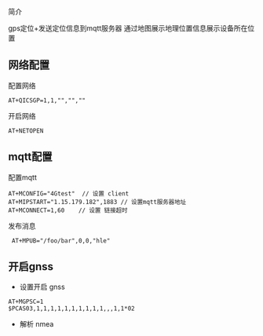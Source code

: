 简介

gps定位+发送定位信息到mqtt服务器 通过地图展示地理位置信息展示设备所在位置

## 网络配置
配置网络
```
AT+QICSGP=1,1,"","",""
```
开启网络
```
AT+NETOPEN
```
## mqtt配置 
配置mqtt
```
AT+MCONFIG="4Gtest"  // 设置 client
AT+MIPSTART="1.15.179.182",1883 // 设置mqtt服务器地址
AT+MCONNECT=1,60    // 设置 链接超时
```
发布消息
```
 AT+MPUB="/foo/bar",0,0,"hle"
```

## 开启gnss
- 设置开启 gnss
```
AT+MGPSC=1
$PCAS03,1,1,1,1,1,1,1,1,1,1,,,1,1*02
```

- 解析 nmea

